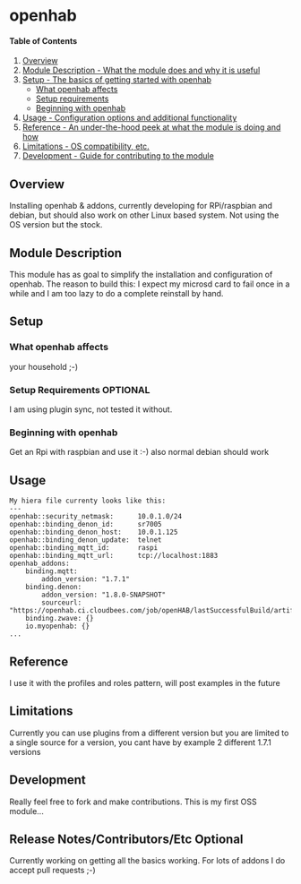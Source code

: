 # openhab

#### Table of Contents

1. [Overview](#overview)
2. [Module Description - What the module does and why it is useful](#module-description)
3. [Setup - The basics of getting started with openhab](#setup)
    * [What openhab affects](#what-openhab-affects)
    * [Setup requirements](#setup-requirements)
    * [Beginning with openhab](#beginning-with-openhab)
4. [Usage - Configuration options and additional functionality](#usage)
5. [Reference - An under-the-hood peek at what the module is doing and how](#reference)
5. [Limitations - OS compatibility, etc.](#limitations)
6. [Development - Guide for contributing to the module](#development)

## Overview

Installing openhab & addons, currently developing for RPi/raspbian and debian, but should also work
on other Linux based system. Not using the OS version but the stock.

## Module Description

This module has as goal to simplify the installation and configuration of openhab.
The reason to build this: I expect my microsd card to fail once in a while and I am
too lazy to do a complete reinstall by hand.

## Setup

### What openhab affects
your household ;-)

### Setup Requirements **OPTIONAL**

I am using plugin sync, not tested it without.

### Beginning with openhab

Get an Rpi with raspbian and use it :-) also normal debian should work

## Usage
```
My hiera file currenty looks like this:
---
openhab::security_netmask:      10.0.1.0/24
openhab::binding_denon_id:      sr7005
openhab::binding_denon_host:    10.0.1.125
openhab::binding_denon_update:  telnet
openhab::binding_mqtt_id:       raspi
openhab::binding_mqtt_url:      tcp://localhost:1883
openhab_addons:
    binding.mqtt:
        addon_version: "1.7.1"
    binding.denon:
        addon_version: "1.8.0-SNAPSHOT"
        sourceurl:     "https://openhab.ci.cloudbees.com/job/openHAB/lastSuccessfulBuild/artifact/distribution/target/"
    binding.zwave: {}
    io.myopenhab: {}
...
```

## Reference

I use it with the profiles and roles pattern, will post examples in the future

## Limitations

Currently you can use plugins from a different version but you are limited to a single
source for a version, you cant have by example 2 different 1.7.1 versions

## Development

Really feel free to fork and make contributions. This is my first OSS module...

## Release Notes/Contributors/Etc **Optional**

Currently working on getting all the basics working. For lots of addons I do accept pull requests ;-)
